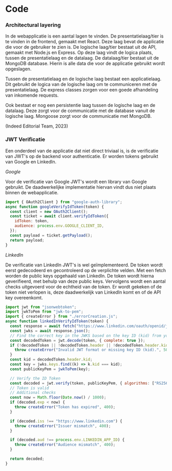 # Code

### Architectural layering

In de webapplicatie is een aantal lagen te vinden.
De presentatielaag/tier is te vinden in de frontend, gemaakt met React. Deze laag bevat de applicatie die voor de gebruiker te zien is.
De logische laag/tier bestaat uit de API, gemaakt met Node.js en Express. Op deze laag vindt de logica plaats, tussen de presentatielaag en de datalaag.
De datalaag/tier bestaat uit de MongoDB database. Hierin is alle data die voor de applicatie gebruikt wordt opgeslagen.

Tussen de presentatielaag en de logische laag bestaat een applicatielaag. Dit gebruikt de logica van de logische laag om te communiceren met de presentatielaag. De express classes zorgen voor een goede afhandeling van inkomende requests.

Ook bestaat er nog een persistentie laag tussen de logische laag en de datalaag. Deze zorgt voor de communicatie met de database vanuit de logische laag. Mongoose zorgt voor de communicatie met MongoDB.

(Indeed Editorial Team, 2023)

### JWT Verificatie

Een onderdeel van de applicatie dat niet direct triviaal is, is de verificatie van JWT's op de backend voor authenticatie.
Er worden tokens gebruikt van Google en LinkedIn.

_Google_

Voor de verificatie van Google JWT's wordt een library van Google gebruikt. De daadwerkelijke implementatie hiervan vindt dus niet plaats binnen de webapplicatie.

```js
import { OAuth2Client } from "google-auth-library";
async function googleVerifyIdToken(token) {
  const client = new OAuth2Client();
  const ticket = await client.verifyIdToken({
    idToken: token,
    audience: process.env.GOOGLE_CLIENT_ID,
  });
  const payload = ticket.getPayload();
  return payload;
}
```

_LinkedIn_

De verificatie van LinkedIn JWT's is wel geïmplementeerd. De token wordt eerst gedecodeerd en gecontroleerd op de verplichte velden. Met een fetch worden de public keys opgehaald van LinkedIn. De token wordt hierna geverifieerd, met behulp van deze public keys. Vervolgens wordt een aantal checks uitgevoerd voor de echtheid van de token. Er wordt gekeken of de token niet verlopen is, deze daadwerkelijk van LinkedIn komt en of de API key overeenkomt.

```js
import jwt from "jsonwebtoken";
import jwkToPem from "jwk-to-pem";
import { createError } from "./errorCreation.js";
async function linkedInVerifyIdToken(token) {
  const response = await fetch("https://www.linkedin.com/oauth/openid/jwks");
  const jwks = await response.json();
  // Find the correct key in the JWKS based on the key ID (kid) from your JWT header
  const decodedToken = jwt.decode(token, { complete: true });
  if (!decodedToken || !decodedToken.header || !decodedToken.header.kid) {
    throw createError("Invalid JWT format or missing key ID (kid).", 500);
  }
  const kid = decodedToken.header.kid;
  const key = jwks.keys.find((k) => k.kid === kid);
  const publicKeyPem = jwkToPem(key);

  // Verify the ID Token
  const decoded = jwt.verify(token, publicKeyPem, { algorithms: ["RS256"] });
  // Token is valid
  // Additional checks
  const now = Math.floor(Date.now() / 1000);
  if (decoded.exp < now) {
    throw createError("Token has expired", 400);
  }

  if (decoded.iss !== "https://www.linkedin.com") {
    throw createError("Issuer mismatch", 400);
  }

  if (decoded.aud !== process.env.LINKEDIN_APP_ID) {
    throw createError("Audience mismatch", 400);
  }

  return decoded;
}
```